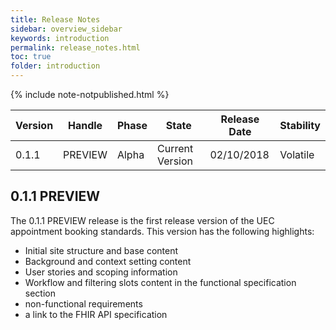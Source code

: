 ```yaml
---
title: Release Notes
sidebar: overview_sidebar
keywords: introduction
permalink: release_notes.html
toc: true
folder: introduction
---
```


{% include note-notpublished.html %}

Version | Handle  | Phase | State           | Release Date | Stability
--------|---------|-------|-----------------|--------------|----------------
0.1.1   | PREVIEW | Alpha | Current Version | 02/10/2018   | Volatile

## 0.1.1 PREVIEW

The 0.1.1 PREVIEW release is the first release version of the UEC appointment booking standards. This version has the following highlights:

* Initial site structure and base content
* Background and context setting content
* User stories and scoping information
* Workflow and filtering slots content in the functional specification section
* non-functional requirements
* a link to the FHIR API specification
